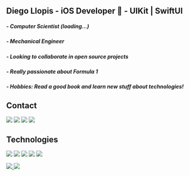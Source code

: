 ## Diego Llopis - iOS Developer 📱 - UIKit | SwiftUI 

##### - Computer Scientist (loading...)
##### - Mechanical Engineer
##### - Looking to collaborate in open source projects 
##### - Really passionate about Formula 1
##### - Hobbies: Read a good book and learn new stuff about technologies!

## Contact
<a href="https://www.youtube.com/channel/UCXvrQWJgVPB2CLsSeMnq8yg" target="_blank"><img src="https://img.shields.io/badge/YouTube-FF0000?style=for-the-badge&logo=youtube&logoColor=white" target="_blank"></a>
<a href="https://www.linkedin.com/in/diego-llopis36"><img src="https://img.shields.io/badge/LinkedIn-0077B5?style=for-the-badge&logo=linkedin&logoColor=white"></a>
<a href="https://www.instagram.com/llopis.diego/"><img src="https://img.shields.io/badge/Instagram-E4405F?style=for-the-badge&logo=instagram&logoColor=white"></a>
 <a href = "mailto:diego.llopis1@gmail.com"><img src="https://img.shields.io/badge/-Gmail-%23333?style=for-the-badge&logo=gmail&logoColor=white" target="_blank"></a>
 
 ## Technologies
<p>
 <img src="https://img.shields.io/badge/iOS-000000?style=for-the-badge&logo=ios&logoColor=white"/>
 <img src="https://img.shields.io/badge/mac%20os-000000?style=for-the-badge&logo=apple&logoColor=white"/>
 <img src="https://img.shields.io/badge/Xcode-007ACC?style=for-the-badge&logo=Xcode&logoColor=white"/>
 <img src="https://img.shields.io/badge/App_Store-0D96F6?style=for-the-badge&logo=app-store&logoColor=white"/>
 <img src="https://img.shields.io/badge/Swift-FA7343?style=for-the-badge&logo=swift&logoColor=white"/>
</p>

<div>
  <a href="https://github.com/diegollopis">
  <img src="https://github-readme-stats.vercel.app/api?username=diegollopis&show_icons=true&theme=dracula&include_all_commits=true&count_private=true"/>
  <img src="https://github-readme-stats.vercel.app/api/top-langs/?username=diegollopis&layout=compact&langs_count=7&theme=dracula"/>
</div>
